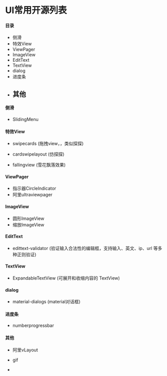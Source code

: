 # UI常用开源列表

#### 目录

* 侧滑
* 特效View
* ViewPager
* ImageView
* EditText
* TextView
* dialog
* 进度条
* ## 其他

#### 侧滑

* SlidingMenu

#### 特效View

* swipecards \(拖拽view，，类似探探\)

* cardswipelayout \(仿探探\)

* fallingview \(雪花飘落效果\)

#### ViewPager

* 指示器CircleIndicator
* 阿里ultraviewpager

#### ImageView

* 圆形ImageView
* 缩放ImageView

#### EditText

* edittext-validator \(验证输入合法性的编辑框，支持输入、英文、ip、url 等多种正则验证\)



#### TextView

* ExpandableTextView \(可展开和收缩内容的 TextView\)

#### dialog

* material-dialogs \(material对话框\)

#### 

#### 进度条

* numberprogressbar

#### 其他

* 阿里vLayout
* gif

* 


